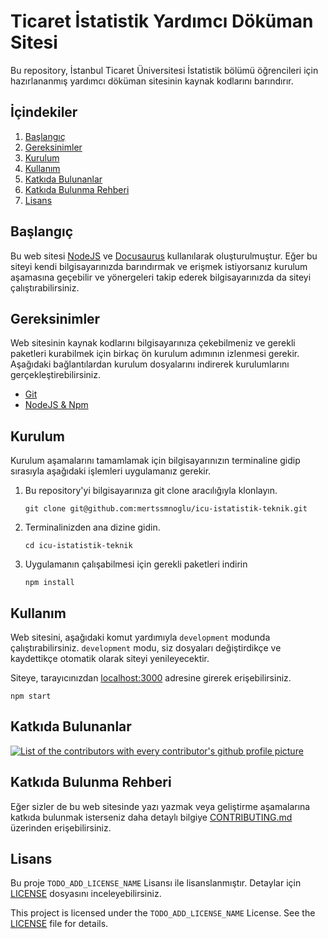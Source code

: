 # Ticaret İstatistik Yardımcı Döküman Sitesi

Bu repository, İstanbul Ticaret Üniversitesi İstatistik bölümü öğrencileri için hazırlananmış yardımcı döküman sitesinin kaynak kodlarını barındırır.

## İçindekiler

1. [Başlangıç](#başlangıç)
2. [Gereksinimler](#gereksinimler)
3. [Kurulum](#kurulum)
4. [Kullanım](#kullanım)
5. [Katkıda Bulunanlar](#katkıda-bulunanlar)
6. [Katkıda Bulunma Rehberi](#katkıda-bulunma-rehberi)
7. [Lisans](#lisans)

## Başlangıç

Bu web sitesi [NodeJS](https://nodejs.org/en/download) ve [Docusaurus](https://docusaurus.io/) kullanılarak oluşturulmuştur. Eğer bu siteyi kendi bilgisayarınızda barındırmak ve erişmek istiyorsanız kurulum aşamasına geçebilir ve yönergeleri takip ederek bilgisayarınızda da siteyi çalıştırabilirsiniz.

## Gereksinimler

Web sitesinin kaynak kodlarını bilgisayarınıza çekebilmeniz ve gerekli paketleri kurabilmek için birkaç ön kurulum adımının izlenmesi gerekir. Aşağıdaki bağlantılardan kurulum dosyalarını indirerek kurulumlarını gerçekleştirebilirsiniz.

- [Git](https://git-scm.com/downloads)
- [NodeJS & Npm](https://nodejs.org/en/download/)

## Kurulum

Kurulum aşamalarını tamamlamak için bilgisayarınızın terminaline gidip sırasıyla aşağıdaki işlemleri uygulamanız gerekir.

1. Bu repository'yi bilgisayarınıza git clone aracılığıyla klonlayın.

    ```shell
    git clone git@github.com:mertssmnoglu/icu-istatistik-teknik.git
    ```

2. Terminalinizden ana dizine gidin.

    ```shell
    cd icu-istatistik-teknik
    ```

3. Uygulamanın çalışabilmesi için gerekli paketleri indirin

    ```shell
    npm install
    ```

## Kullanım

Web sitesini, aşağıdaki komut yardımıyla `development` modunda çalıştırabilirsiniz. `development` modu, siz dosyaları değiştirdikçe ve kaydettikçe otomatik olarak siteyi yenileyecektir.

Siteye, tarayıcınızdan [localhost:3000](http://localhost:3000) adresine girerek erişebilirsiniz.

```shell
npm start
```

## Katkıda Bulunanlar

<a href="https://github.com/mertssmnoglu/icu-istatistik-teknik/graphs/contributors">
  <img alt="List of the contributors with every contributor's github profile picture" src="https://contrib.rocks/image?repo=mertssmnoglu/icu-istatistik-teknik" />
</a>

## Katkıda Bulunma Rehberi

Eğer sizler de bu web sitesinde yazı yazmak veya geliştirme aşamalarına katkıda bulunmak isterseniz daha detaylı bilgiye [CONTRIBUTING.md](./CONTRIBUTING.md) üzerinden erişebilirsiniz.

## Lisans

Bu proje `TODO_ADD_LICENSE_NAME` Lisansı ile lisanslanmıştır. Detaylar için [LICENSE](./LICENSE) dosyasını inceleyebilirsiniz.

This project is licensed under the `TODO_ADD_LICENSE_NAME` License. See the [LICENSE](./LICENSE) file for details.
